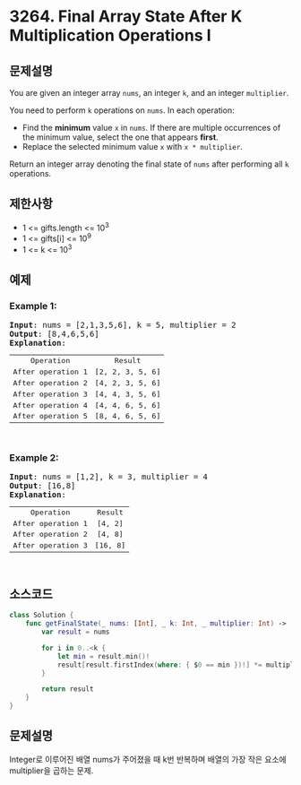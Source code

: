 # 3264. Final Array State After K Multiplication Operations I

## 문제설명
You are given an integer array ```nums```, an integer ```k```, and an integer ```multiplier```.

You need to perform ```k``` operations on ```nums```. In each operation:

- Find the <b>minimum</b> value ```x``` in ```nums```. If there are multiple occurrences of the minimum value, select the one that appears <b>first</b>.
- Replace the selected minimum value ```x``` with ```x * multiplier```.

Return an integer array denoting the final state of ```nums``` after performing all ```k``` operations.

## 제한사항
- 1 <= gifts.length <= 10<sup>3</sup>
- 1 <= gifts[i] <= 10<sup>9</sup>
- 1 <= k <= 10<sup>3</sup>

## 예제
### Example 1:
<pre>
<b>Input</b>: nums = [2,1,3,5,6], k = 5, multiplier = 2
<b>Output</b>: [8,4,6,5,6]
<b>Explanation</b>:
<table>
<tr align="center">
<td>Operation</td><td>Result</td>
</tr>
<tr align="center">
<td>After operation 1</td><td>[2, 2, 3, 5, 6]</td>
</tr>
<tr align="center">
<td>After operation 2</td><td>[4, 2, 3, 5, 6]</td>
</tr>
<tr align="center">
<td>After operation 3</td><td>[4, 4, 3, 5, 6]</td>
</tr>
<tr align="center">
<td>After operation 4</td><td>[4, 4, 6, 5, 6]</td>
</tr>
<tr align="center">
<td>After operation 5</td><td>[8, 4, 6, 5, 6]</td>
</tr>
</table>
</pre>

### Example 2:
<pre>
<b>Input</b>: nums = [1,2], k = 3, multiplier = 4
<b>Output</b>: [16,8]
<b>Explanation</b>:
<table>
<tr align="center">
<td>Operation</td><td>Result</td>
</tr>
<tr align="center">
<td>After operation 1</td><td>[4, 2]</td>
</tr>
<tr align="center">
<td>After operation 2</td><td>[4, 8]</td>
</tr>
<tr align="center">
<td>After operation 3</td><td>[16, 8]</td>
</tr>
</table>
</pre>


## 소스코드
```Swift
class Solution {
    func getFinalState(_ nums: [Int], _ k: Int, _ multiplier: Int) -> [Int] {
        var result = nums

        for i in 0..<k {
            let min = result.min()!
            result[result.firstIndex(where: { $0 == min })!] *= multiplier
        }

        return result
    }
}
```

## 문제설명
Integer로 이루어진 배열 nums가 주어졌을 때 k번 반복하며 배열의 가장 작은 요소에 multiplier을 곱하는 문제.